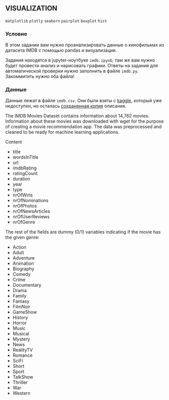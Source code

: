 ## VISUALIZATION

`matplotlib` `plotly` `seaborn` `pairplot` `boxplot` `hist`

### Условие

В этом задании вам нужно проанализировать данные о кинофильмах из датасета IMDB с помощью pandas и визуализации.

Задания находятся в jupyter-ноутбуке `imdb.ipynb`, там же вам нужно будет провести анализ и нарисовать графики. Ответы на задания для автоматической проверки нужно заполнить в файле `imdb.py`. Закоммитить нужно оба файла!

### Данные

Данные лежат в файле `imdb.csv`. Они были взяты с [kaggle](https://www.kaggle.com/orgesleka/imdbmovies), который уже недоступен, но осталась [сохраненная копия](http://web-old.archive.org/web/20200726101316/https://www.kaggle.com/orgesleka/imdbmovies) описания.

The IMDB Movies Dataset contains information about 14,762 movies. 
Information about these movies was downloaded with wget for the purpose of creating a movie recommendation app. 
The data was preprocessed and cleaned to be ready for machine learning applications.

Content
* title
* wordsInTitle
* url
* imdbRating
* ratingCount
* duration
* year
* type
* nrOfWins
* nrOfNominations
* nrOfPhotos
* nrOfNewsArticles
* nrOfUserReviews
* nrOfGenre

The rest of the fields are dummy (0/1) variables indicating if the movie has the given genre:
* Action
* Adult
* Adventure
* Animation
* Biography
* Comedy
* Crime
* Documentary
* Drama
* Family
* Fantasy
* FilmNoir
* GameShow
* History
* Horror
* Music
* Musical
* Mystery
* News
* RealityTV
* Romance
* SciFi
* Short
* Sport
* TalkShow
* Thriller
* War
* Western